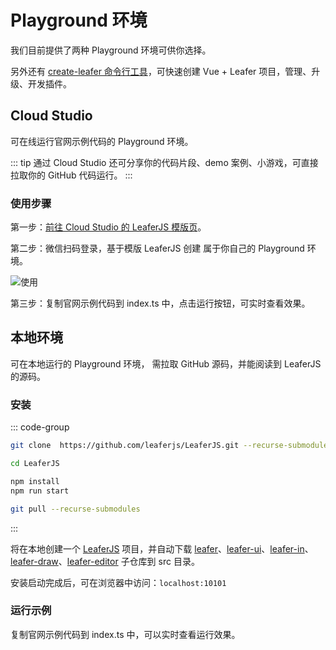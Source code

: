 # Playground 环境

我们目前提供了两种 Playground 环境可供你选择。

另外还有 [create-leafer 命令行工具](/create/leafer.md)，可快速创建 Vue + Leafer 项目，管理、升级、开发插件。

## Cloud Studio

可在线运行官网示例代码的 Playground 环境。

::: tip
通过 Cloud Studio 还可分享你的代码片段、demo 案例、小游戏，可直接拉取你的 GitHub 代码运行。
:::

### 使用步骤

第一步：[前往 Cloud Studio 的 LeaferJS 模版页](https://cloudstudio.net/?templateId=10064)。

第二步：微信扫码登录，基于模版 LeaferJS 创建 属于你自己的 Playground 环境。

![使用](/image/playground/cloud-studio.png)

第三步：复制官网示例代码到 index.ts 中，点击运行按钮，可实时查看效果。

## 本地环境

可在本地运行的 Playground 环境， 需拉取 GitHub 源码，并能阅读到 LeaferJS 的源码。

### 安装

::: code-group

```sh [安装]
git clone  https://github.com/leaferjs/LeaferJS.git --recurse-submodules

cd LeaferJS

npm install
npm run start

```

```sh [更新]
git pull --recurse-submodules
```

:::

将在本地创建一个 [LeaferJS](https://github.com/leaferjs/LeaferJS.git) 项目，并自动下载 [leafer](https://github.com/leaferjs/leafer)、[leafer-ui](https://github.com/leaferjs/leafer-ui)、[leafer-in](https://github.com/leaferjs/leafer-in)、[leafer-draw](https://github.com/leaferjs/leafer-draw)、[leafer-editor](https://github.com/leaferjs/leafer-editor) 子仓库到 src 目录。

安装启动完成后，可在浏览器中访问：`localhost:10101`

### 运行示例

复制官网示例代码到 index.ts 中，可以实时查看运行效果。
